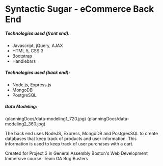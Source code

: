 # Syntactic Sugar - eCommerce Back End


##### Technologies used (front end):
- Javascript, jQuery, AJAX
- HTML 5, CSS 3
- Bootstrap
- Handlebars

##### Technologies used (back end):
- Node.js, Express.js
- MongoDB
- PostgreSQL

##### Data Modeling:
(planningDocs/data-modeling1_720.jpg)
(planningDocs/data-modeling2_360.jpg)


The back end uses NodeJS, Express, MongoDB and PostgresSQL to create databases that keep track of products and user information. This information is used to keep track of user purchases with a cart.



Created for Project 3 in General Assembly Boston's Web Development Immersive course.
Team GA Bug Busters


